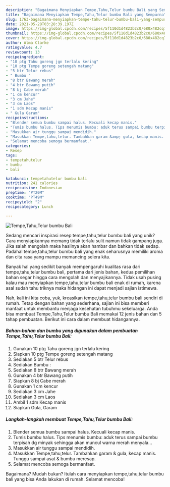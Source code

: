 ```yaml
---
description: "Bagaimana Menyiapkan Tempe,Tahu,Telur bumbu Bali yang Sempurna"
title: "Bagaimana Menyiapkan Tempe,Tahu,Telur bumbu Bali yang Sempurna"
slug: 1763-bagaimana-menyiapkan-tempe-tahu-telur-bumbu-bali-yang-sempurna
date: 2021-05-28T03:28:39.197Z
image: https://img-global.cpcdn.com/recipes/5f110d1d4823b2c0/680x482cq70/tempetahutelur-bumbu-bali-foto-resep-utama.jpg
thumbnail: https://img-global.cpcdn.com/recipes/5f110d1d4823b2c0/680x482cq70/tempetahutelur-bumbu-bali-foto-resep-utama.jpg
cover: https://img-global.cpcdn.com/recipes/5f110d1d4823b2c0/680x482cq70/tempetahutelur-bumbu-bali-foto-resep-utama.jpg
author: Alma Clarke
ratingvalue: 4.7
reviewcount: 13
recipeingredient:
- "10 ptg Tahu goreng jgn terlalu kering"
- "10 ptg Tempe goreng setengah matang"
- "5 btr Telur rebus"
- " Bumbu "
- "8 btr Bawang merah"
- "4 btr Bawang putih"
- "8 bj Cabe merah"
- "1 cm kencur"
- "3 cm Jahe"
- "3 cm Laos"
- "1 sdm Kecap manis"
- " Gula Garam"
recipeinstructions:
- "Blender semua bumbu sampai halus. Kecuali kecap manis."
- "Tumis bumbu halus. Tips menumis bumbu: aduk terus sampai bumbu terpisah dg minyak sehingga akan muncul warna merah menyala..."
- "Masukkan air tunggu sampai mendidih."
- "Masukkan Tempe,tahu,telur. Tambahkan garam &amp; gula, kecap manis. Tunggu sampai asat &amp; bumbu meresap."
- "Selamat mencoba semoga bermanfaat."
categories:
- Resep
tags:
- tempetahutelur
- bumbu
- bali

katakunci: tempetahutelur bumbu bali 
nutrition: 241 calories
recipecuisine: Indonesian
preptime: "PT20M"
cooktime: "PT49M"
recipeyield: "2"
recipecategory: Lunch

---
```



![Tempe,Tahu,Telur bumbu Bali](https://img-global.cpcdn.com/recipes/5f110d1d4823b2c0/680x482cq70/tempetahutelur-bumbu-bali-foto-resep-utama.jpg)

Sedang mencari inspirasi resep tempe,tahu,telur bumbu bali yang unik? Cara menyiapkannya memang tidak terlalu sulit namun tidak gampang juga. Jika salah mengolah maka hasilnya akan hambar dan bahkan tidak sedap. Padahal tempe,tahu,telur bumbu bali yang enak seharusnya memiliki aroma dan cita rasa yang mampu memancing selera kita.



Banyak hal yang sedikit banyak mempengaruhi kualitas rasa dari tempe,tahu,telur bumbu bali, pertama dari jenis bahan, kedua pemilihan bahan segar hingga cara mengolah dan menyajikannya. Tidak usah pusing kalau mau menyiapkan tempe,tahu,telur bumbu bali enak di rumah, karena asal sudah tahu triknya maka hidangan ini dapat menjadi sajian istimewa.


Nah, kali ini kita coba, yuk, kreasikan tempe,tahu,telur bumbu bali sendiri di rumah. Tetap dengan bahan yang sederhana, sajian ini bisa memberi manfaat untuk membantu menjaga kesehatan tubuhmu sekeluarga. Anda bisa membuat Tempe,Tahu,Telur bumbu Bali memakai 12 jenis bahan dan 5 tahap pembuatan. Berikut ini cara dalam membuat hidangannya.

<!--inarticleads1-->

##### Bahan-bahan dan bumbu yang digunakan dalam pembuatan Tempe,Tahu,Telur bumbu Bali:

1. Gunakan 10 ptg Tahu goreng jgn terlalu kering
1. Siapkan 10 ptg Tempe goreng setengah matang
1. Sediakan 5 btr Telur rebus
1. Sediakan  Bumbu :
1. Sediakan 8 btr Bawang merah
1. Gunakan 4 btr Bawang putih
1. Siapkan 8 bj Cabe merah
1. Gunakan 1 cm kencur
1. Sediakan 3 cm Jahe
1. Sediakan 3 cm Laos
1. Ambil 1 sdm Kecap manis
1. Siapkan  Gula, Garam




<!--inarticleads2-->

##### Langkah-langkah membuat Tempe,Tahu,Telur bumbu Bali:

1. Blender semua bumbu sampai halus. Kecuali kecap manis.
1. Tumis bumbu halus. Tips menumis bumbu: aduk terus sampai bumbu terpisah dg minyak sehingga akan muncul warna merah menyala...
1. Masukkan air tunggu sampai mendidih.
1. Masukkan Tempe,tahu,telur. Tambahkan garam &amp; gula, kecap manis. Tunggu sampai asat &amp; bumbu meresap.
1. Selamat mencoba semoga bermanfaat.




Bagaimana? Mudah bukan? Itulah cara menyiapkan tempe,tahu,telur bumbu bali yang bisa Anda lakukan di rumah. Selamat mencoba!
